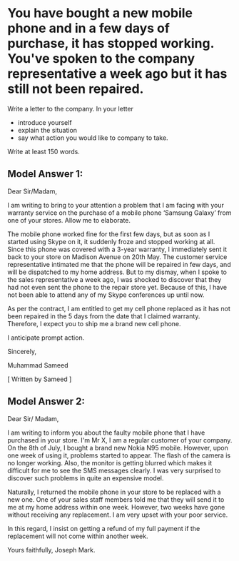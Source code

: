 # You have bought a new mobile phone and in a few days of purchase, it has stopped working. You've spoken to the company representative a week ago but it has still not been repaired.

Write a letter to the company. In your letter

- introduce yourself
- explain the situation
- say what action you would like to company to take.

Write at least 150 words.

## Model Answer 1:

Dear Sir/Madam,

I am writing to bring to your attention a problem that I am facing with your warranty service on the purchase of a mobile phone ‘Samsung Galaxy’ from one of your stores. Allow me to elaborate.

The mobile phone worked fine for the first few days, but as soon as I started using Skype on it, it suddenly froze and stopped working at all. Since this phone was covered with a 3-year warranty, I immediately sent it back to your store on Madison Avenue on 20th May. The customer service representative intimated me that the phone will be repaired in few days, and will be dispatched to my home address. But to my dismay, when I spoke to the sales representative a week ago, I was shocked to discover that they had not even sent the phone to the repair store yet. Because of this, I have not been able to attend any of my Skype conferences up until now.

As per the contract, I am entitled to get my cell phone replaced as it has not been repaired in the 5 days from the date that I claimed warranty. Therefore, I expect you to ship me a brand new cell phone.

I anticipate prompt action.

Sincerely,

Muhammad Sameed

[ Written by Sameed ]

## Model Answer 2:

Dear Sir/ Madam,

I am writing to inform you about the faulty mobile phone that I have purchased in your store.
I'm Mr X, I am a regular customer of your company. On the 8th of July, I bought a brand new Nokia N95 mobile. However, upon one week of using it, problems started to appear. The flash of the camera is no longer working. Also, the monitor is getting blurred which makes it difficult for me to see the SMS messages clearly. I was very surprised to discover such problems in quite an expensive model.
 
Naturally, I returned the mobile phone in your store to be replaced with a new one. One of your sales staff  members told me that they will send it to me at my home address within one week. However, two weeks have gone without receiving any replacement. I am very upset with your poor service.

In this regard, I insist on getting a refund of my full payment if the replacement will not come within another week.
 
Yours faithfully,
Joseph Mark.